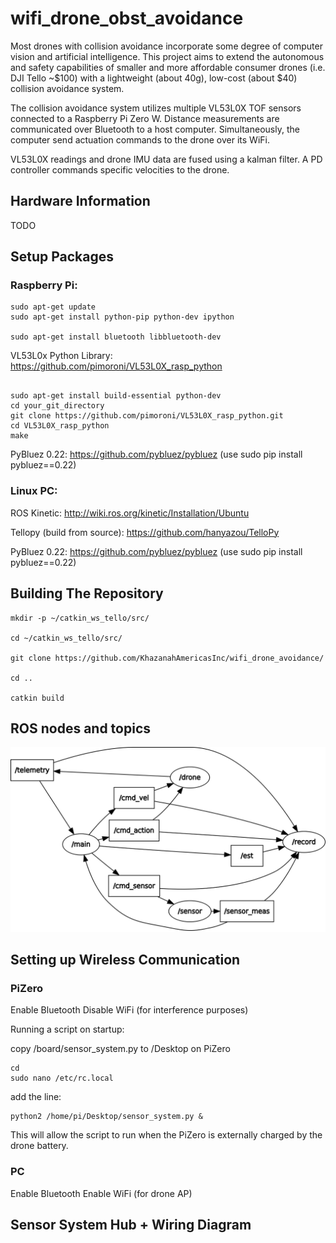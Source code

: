 # wifi_drone_obst_avoidance

Most drones with collision avoidance incorporate some degree of computer vision and artificial intelligence. This project aims to extend the autonomous and safety capabilities of smaller and more affordable consumer drones (i.e. DJI Tello ~$100) with a lightweight (about 40g), low-cost (about $40) collision avoidance system.

The collision avoidance system utilizes multiple VL53L0X TOF sensors connected to a Raspberry Pi Zero W. Distance measurements are communicated over Bluetooth to a host computer. Simultaneously, the computer send actuation commands to the drone over its WiFi.

VL53L0X readings and drone IMU data are fused using a kalman filter.
A PD controller commands specific velocities to the drone.

## Hardware Information

TODO

## Setup Packages

### Raspberry Pi:


```
sudo apt-get update
sudo apt-get install python-pip python-dev ipython

sudo apt-get install bluetooth libbluetooth-dev
```

VL53L0x Python Library: https://github.com/pimoroni/VL53L0X_rasp_python

```

sudo apt-get install build-essential python-dev
cd your_git_directory
git clone https://github.com/pimoroni/VL53L0X_rasp_python.git
cd VL53L0X_rasp_python
make

```

PyBluez 0.22: https://github.com/pybluez/pybluez
(use sudo pip install pybluez==0.22)



### Linux PC:

ROS Kinetic: http://wiki.ros.org/kinetic/Installation/Ubuntu

Tellopy (build from source): https://github.com/hanyazou/TelloPy

PyBluez 0.22: https://github.com/pybluez/pybluez
(use sudo pip install pybluez==0.22)

## Building The Repository


```
mkdir -p ~/catkin_ws_tello/src/

cd ~/catkin_ws_tello/src/

git clone https://github.com/KhazanahAmericasInc/wifi_drone_avoidance/

cd ..

catkin build
```

## ROS nodes and topics

![rqt_graph](img/rosgraph.png)

## Setting up Wireless Communication

### PiZero
Enable Bluetooth
Disable WiFi (for interference purposes)

Running a script on startup:

copy /board/sensor_system.py to /Desktop on PiZero

```
cd
sudo nano /etc/rc.local
```

add the line:

```
python2 /home/pi/Desktop/sensor_system.py &
```

This will allow the script to run when the PiZero is externally charged by the drone battery.

### PC
Enable Bluetooth
Enable WiFi (for drone AP)

## Sensor System Hub + Wiring Diagram
